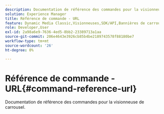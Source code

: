 ```yaml
---
description: Documentation de référence des commandes pour la visionneuse de carrousel.
solution: Experience Manager
title: Référence de commande - URL
feature: Dynamic Media Classic,Visionneuses,SDK/API,Bannières de carrousel
role: Developer,User
exl-id: 2a98a6e9-7636-4ed5-8bb2-23389713a1aa
source-git-commit: 206e4643e3926cb85b4be2189743578f88180be7
workflow-type: tm+mt
source-wordcount: '26'
ht-degree: 0%

---
```


# Référence de commande - URL{#command-reference-url}

Documentation de référence des commandes pour la visionneuse de carrousel.
